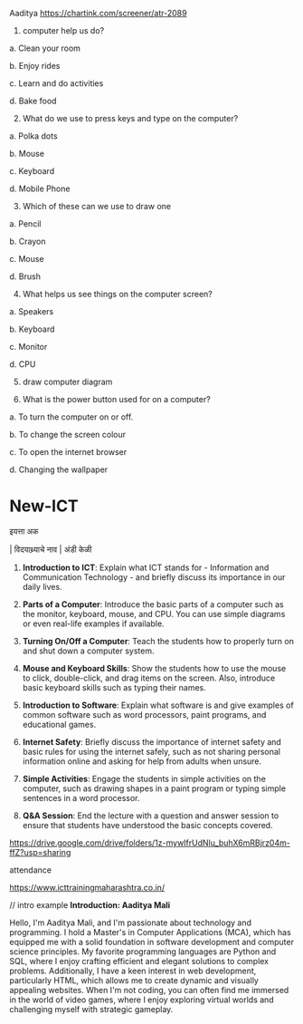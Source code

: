 Aaditya
https://chartink.com/screener/atr-2089

1. computer help us do?

a. Clean your room

b. Enjoy rides

c. Learn and do activities

d. Bake food

2. What do we use to press keys and type on the computer?

a. Polka dots

b. Mouse

c. Keyboard

d. Mobile Phone

3. Which of these can we use to draw one

a. Pencil

b. Crayon

c. Mouse

d. Brush

4. What helps us see things on the computer screen?

a. Speakers

b. Keyboard

c. Monitor

d. CPU

5. draw computer diagram

6. What is the power button used for on a computer?

a. To turn the computer on or off.

b. To change the screen colour

c. To open the internet browser

d. Changing the wallpaper

# New-ICT

इयत्ता
अक

| विदयाथ्र्याचे नाव |
अंडी 
केळी 





1. **Introduction to ICT**: Explain what ICT stands for - Information and Communication Technology - and briefly discuss its importance in our daily lives.

2. **Parts of a Computer**: Introduce the basic parts of a computer such as the monitor, keyboard, mouse, and CPU. You can use simple diagrams or even real-life examples if available.

3. **Turning On/Off a Computer**: Teach the students how to properly turn on and shut down a computer system.

4. **Mouse and Keyboard Skills**: Show the students how to use the mouse to click, double-click, and drag items on the screen. Also, introduce basic keyboard skills such as typing their names.

5. **Introduction to Software**: Explain what software is and give examples of common software such as word processors, paint programs, and educational games.

6. **Internet Safety**: Briefly discuss the importance of internet safety and basic rules for using the internet safely, such as not sharing personal information online and asking for help from adults when unsure.

7. **Simple Activities**: Engage the students in simple activities on the computer, such as drawing shapes in a paint program or typing simple sentences in a word processor.

8. **Q&A Session**: End the lecture with a question and answer session to ensure that students have understood the basic concepts covered.

https://drive.google.com/drive/folders/1z-mywIfrUdNlu_buhX6mRBjrz04m-ffZ?usp=sharing


attendance

https://www.icttrainingmaharashtra.co.in/


// intro example
**Introduction: Aaditya Mali**

Hello, I'm Aaditya Mali, and I'm passionate about technology and programming. I hold a Master's in Computer Applications (MCA), which has equipped me with a solid foundation in software development and computer science principles. My favorite programming languages are Python and SQL, where I enjoy crafting efficient and elegant solutions to complex problems. Additionally, I have a keen interest in web development, particularly HTML, which allows me to create dynamic and visually appealing websites. When I'm not coding, you can often find me immersed in the world of video games, where I enjoy exploring virtual worlds and challenging myself with strategic gameplay.


